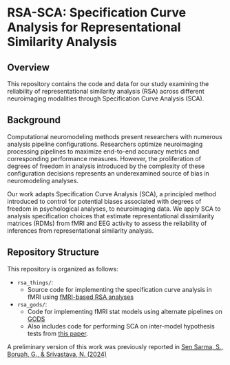 # RSA-SCA: Specification Curve Analysis for Representational Similarity Analysis

## Overview
This repository contains the code and data for our study examining the reliability of representational similarity analysis (RSA) across different neuroimaging modalities through Specification Curve Analysis (SCA).

## Background
Computational neuromodeling methods present researchers with numerous analysis pipeline configurations. Researchers optimize neuroimaging processing pipelines to maximize end-to-end accuracy metrics and corresponding performance measures. However, the proliferation of degrees of freedom in analysis introduced by the complexity of these configuration decisions represents an underexamined source of bias in neuromodeling analyses.

Our work adapts Specification Curve Analysis (SCA), a principled method introduced to control for potential biases associated with degrees of freedom in psychological analyses, to neuroimaging data. We apply SCA to analysis specification choices that estimate representational dissimilarity matrices (RDMs) from fMRI and EEG activity to assess the reliability of inferences from representational similarity analysis.

## Repository Structure
This repository is organized as follows:
- `rsa_things/`:
  -  Source code for implementing the specification curve analysis in fMRI using [fMRI-based RSA analyses](https://elifesciences.org/articles/82580)
- `rsa_gods/`:
  -  Code for implementing fMRI stat models using alternate pipelines on [GODS](https://www.nature.com/articles/ncomms15037)
  -  Also includes code for performing SCA on inter-model hypothesis tests from [this paper](https://www.sciencedirect.com/science/article/pii/S0893608022002982).



A preliminary version of this work was previously reported in [Sen Sarma, S., Boruah, G., & Srivastava, N. (2024)](https://escholarship.org/uc/item/62j3r1hq)

